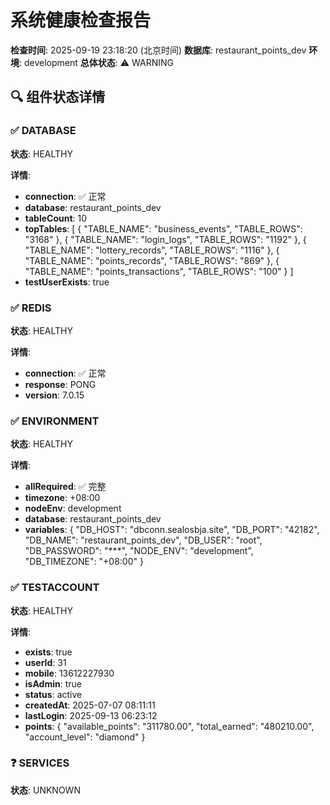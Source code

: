 # 系统健康检查报告

**检查时间**: 2025-09-19 23:18:20 (北京时间)
**数据库**: restaurant_points_dev
**环境**: development
**总体状态**: ⚠️ WARNING

## 🔍 组件状态详情

### ✅ DATABASE

**状态**: HEALTHY

**详情**:
- **connection**: ✅ 正常
- **database**: restaurant_points_dev
- **tableCount**: 10
- **topTables**: [
  {
    "TABLE_NAME": "business_events",
    "TABLE_ROWS": "3168"
  },
  {
    "TABLE_NAME": "login_logs",
    "TABLE_ROWS": "1192"
  },
  {
    "TABLE_NAME": "lottery_records",
    "TABLE_ROWS": "1116"
  },
  {
    "TABLE_NAME": "points_records",
    "TABLE_ROWS": "869"
  },
  {
    "TABLE_NAME": "points_transactions",
    "TABLE_ROWS": "100"
  }
]
- **testUserExists**: true

### ✅ REDIS

**状态**: HEALTHY

**详情**:
- **connection**: ✅ 正常
- **response**: PONG
- **version**: 7.0.15

### ✅ ENVIRONMENT

**状态**: HEALTHY

**详情**:
- **allRequired**: ✅ 完整
- **timezone**: +08:00
- **nodeEnv**: development
- **database**: restaurant_points_dev
- **variables**: {
  "DB_HOST": "dbconn.sealosbja.site",
  "DB_PORT": "42182",
  "DB_NAME": "restaurant_points_dev",
  "DB_USER": "root",
  "DB_PASSWORD": "***",
  "NODE_ENV": "development",
  "DB_TIMEZONE": "+08:00"
}

### ✅ TESTACCOUNT

**状态**: HEALTHY

**详情**:
- **exists**: true
- **userId**: 31
- **mobile**: 13612227930
- **isAdmin**: true
- **status**: active
- **createdAt**: 2025-07-07 08:11:11
- **lastLogin**: 2025-09-13 06:23:12
- **points**: {
  "available_points": "311780.00",
  "total_earned": "480210.00",
  "account_level": "diamond"
}

### ❓ SERVICES

**状态**: UNKNOWN


